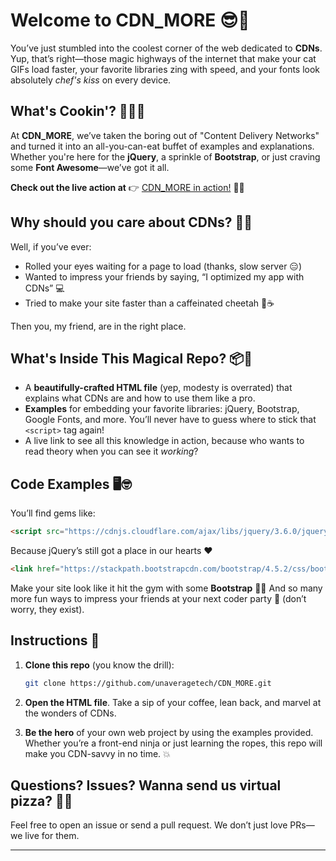  # Welcome to **CDN_MORE** 😎🚀

You’ve just stumbled into the coolest corner of the web dedicated to **CDNs**. Yup, that’s right—those magic highways of the internet that make your cat GIFs load faster, your favorite libraries zing with speed, and your fonts look absolutely *chef's kiss* on every device. 

## What's Cookin'? 👩‍🍳🍲

At **CDN_MORE**, we’ve taken the boring out of "Content Delivery Networks" and turned it into an all-you-can-eat buffet of examples and explanations. Whether you're here for the **jQuery**, a sprinkle of **Bootstrap**, or just craving some **Font Awesome**—we’ve got it all.

**Check out the live action at** 👉 [CDN_MORE in action!](https://unaveragetech.github.io/CDN_MORE/) 🚀✨

## Why should you care about CDNs? 🤔💡

Well, if you’ve ever:
- Rolled your eyes waiting for a page to load (thanks, slow server 😑)
- Wanted to impress your friends by saying, “I optimized my app with CDNs” 💻
- Tried to make your site faster than a caffeinated cheetah 🐆☕

Then you, my friend, are in the right place.

## What's Inside This Magical Repo? 📦🎩

- A **beautifully-crafted HTML file** (yep, modesty is overrated) that explains what CDNs are and how to use them like a pro.
- **Examples** for embedding your favorite libraries: jQuery, Bootstrap, Google Fonts, and more. You’ll never have to guess where to stick that `<script>` tag again!
- A live link to see all this knowledge in action, because who wants to read theory when you can see it *working*?

## Code Examples 🖥️🤓

You’ll find gems like:
```html
<script src="https://cdnjs.cloudflare.com/ajax/libs/jquery/3.6.0/jquery.min.js"></script>
```
Because jQuery’s still got a place in our hearts ❤️

```html
<link href="https://stackpath.bootstrapcdn.com/bootstrap/4.5.2/css/bootstrap.min.css" rel="stylesheet">
```
Make your site look like it hit the gym with some **Bootstrap** 💪💪
And so many more fun ways to impress your friends at your next coder party 🎉 (don’t worry, they exist).

## Instructions 📜

1. **Clone this repo** (you know the drill):
   ```bash
   git clone https://github.com/unaveragetech/CDN_MORE.git
   ```

2. **Open the HTML file**. Take a sip of your coffee, lean back, and marvel at the wonders of CDNs.

3. **Be the hero** of your own web project by using the examples provided. Whether you’re a front-end ninja or just learning the ropes, this repo will make you CDN-savvy in no time. 💥

## Questions? Issues? Wanna send us virtual pizza? 🍕🤩

Feel free to open an issue or send a pull request. We don’t just love PRs—we live for them. 

---

